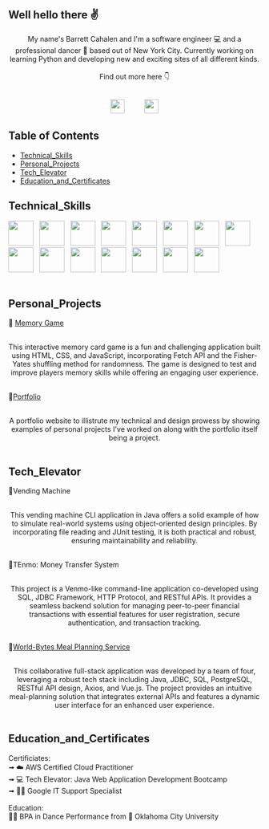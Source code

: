 ## Well hello there ✌️
<div align="center">
My name's Barrett Cahalen and I'm a software engineer 💻 and a professional dancer 🕺 based out of New York City. Currently working on learning Python and developing new and exciting sites of all different kinds. 
<br> 
<br>
Find out more here 👇

<br>
<br>

<a href="https://barrettcahalen.com"><img height="28" src="https://img.shields.io/badge/Portfolio-maroon?style=plastic"/></a> &emsp; &emsp; 
<a href="https://www.linkedin.com/in/barrett-cahalen"><img height="28" src="https://img.shields.io/badge/Linkedin-blue?style=plastic&logo=linkedin"/></a>
</div>

## Table of Contents
- [Technical_Skills](#technical_skills)
- [Personal_Projects](#personal_projects)
- [Tech_Elevator](#tech_elevator)
- [Education_and_Certificates](#education_and_certificates)

## Technical_Skills
<div>
  <img src="https://cdn.jsdelivr.net/gh/devicons/devicon@latest/icons/java/java-original-wordmark.svg" height="50" /> &nbsp;
  <img src="https://cdn.jsdelivr.net/gh/devicons/devicon@latest/icons/html5/html5-original-wordmark.svg" height="50" /> &nbsp;
  <img src="https://cdn.jsdelivr.net/gh/devicons/devicon@latest/icons/css3/css3-original-wordmark.svg" height="50" /> &nbsp;
  <img src="https://cdn.jsdelivr.net/gh/devicons/devicon@latest/icons/javascript/javascript-original.svg" height="50" /> &nbsp;
  <img src="https://cdn.jsdelivr.net/gh/devicons/devicon@latest/icons/postgresql/postgresql-original.svg" height="50" /> &nbsp;
  <img src="https://cdn.jsdelivr.net/gh/devicons/devicon@latest/icons/spring/spring-original-wordmark.svg" height="50" /> &nbsp;
  <img src="https://cdn.jsdelivr.net/gh/devicons/devicon@latest/icons/vuejs/vuejs-original-wordmark.svg" height="50" /> &nbsp;
  <img src="https://cdn.jsdelivr.net/gh/devicons/devicon@latest/icons/amazonwebservices/amazonwebservices-original-wordmark.svg" height="50" /> &nbsp;
  <img src="https://cdn.jsdelivr.net/gh/devicons/devicon@latest/icons/junit/junit-line-wordmark.svg" height="50" /> &nbsp;
  <img src="https://cdn.jsdelivr.net/gh/devicons/devicon@latest/icons/intellij/intellij-original.svg" height="50" /> &nbsp;
  <img src="https://cdn.jsdelivr.net/gh/devicons/devicon@latest/icons/vscode/vscode-original.svg" height="50" /> &nbsp;
  <img src="https://cdn.jsdelivr.net/gh/devicons/devicon@latest/icons/postman/postman-original.svg" height="50" /> &nbsp;
  <img src="https://cdn.jsdelivr.net/gh/devicons/devicon@latest/icons/git/git-original.svg" height="50" /> &nbsp;
  <img src="https://cdn.jsdelivr.net/gh/devicons/devicon@latest/icons/github/github-original.svg" height="50" /> &nbsp;
  <img src="https://cdn.jsdelivr.net/gh/devicons/devicon@latest/icons/gitlab/gitlab-original.svg" height="50" /> &nbsp;
</div>
<br>

## Personal_Projects
🧠 [Memory Game](https://github.com/bpcahalen/MemoryGame)
<br>
<div align="center">
<!--   <img src="/playbillMemoryGame.png" width="300"> -->
  <br>
This interactive memory card game is a fun and challenging application built using HTML, CSS, and JavaScript, incorporating Fetch API and the Fisher-Yates shuffling method for randomness. The game is designed to test and improve players memory skills while offering an engaging user experience.
</div>
<br>

👨[Portfolio](https://github.com/bpcahalen/Portfolio)
<br>
<div align="center">
<!--   <img src="/playbillMemoryGame.png" width="300"> -->
  <br>
A portfolio website to illistrute my technical and design prowess by showing examples of personal projects I've worked on along with the portfolio itself being a project.
</div>
<br>

## Tech_Elevator
🎰Vending Machine
<br>
<div align="center">
<!--   <img src="/playbillMemoryGame.png" width="300"> -->
  <br>
This vending machine CLI application in Java offers a solid example of how to simulate real-world systems using object-oriented design principles. By incorporating file reading and JUnit testing, it is both practical and robust, ensuring maintainability and reliability.
</div>
<br>

💸TEnmo: Money Transfer System
<br>
<div align="center">
<!--   <img src="/playbillMemoryGame.png" width="300"> -->
  <br>
This project is a Venmo-like command-line application co-developed using SQL, JDBC Framework, HTTP Protocol, and RESTful APIs. It provides a seamless backend solution for managing peer-to-peer financial transactions with essential features for user registration, secure authentication, and transaction tracking.
</div>
<br>

🥗[World-Bytes Meal Planning Service](https://github.com/bpcahalen/World-Bytes)
<br>
<div align="center">
<!--   <img src="/playbillMemoryGame.png" width="300"> -->
  <br>
This collaborative full-stack application was developed by a team of four, leveraging a robust tech stack including Java, JDBC, SQL, PostgreSQL, RESTful API design, Axios, and Vue.js. The project provides an intuitive meal-planning solution that integrates external APIs and features a dynamic user interface for an enhanced user experience.
</div>
<br>

## Education_and_Certificates
Certificiates:<br>
➟ ☁️ AWS Certified Cloud Practitioner <br>
➟ 💻 Tech Elevator: Java Web Application Development Bootcamp <br>
➟ 👨‍💻 Google IT Support Specialist<br>
<br>
Education: 
<br>
👨‍🎓 BPA in Dance Performance from 🌟 Oklahoma City University


<!--
**bpcahalen/bpcahalen** is a ✨ _special_ ✨ repository because its `README.md` (this file) appears on your GitHub profile.

Here are some ideas to get you started:

- 🔭 I’m currently working on ...
- 🌱 I’m currently learning ...
- 👯 I’m looking to collaborate on ...
- 🤔 I’m looking for help with ...
- 💬 Ask me about ...
- 📫 How to reach me: ...
- 😄 Pronouns: ...
- ⚡ Fun fact: ...
-->
